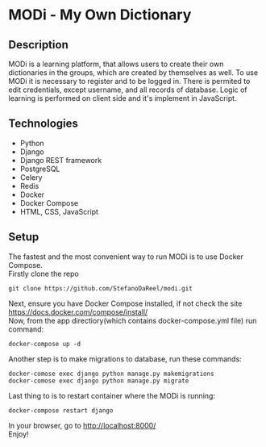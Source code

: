 # MODi - My Own Dictionary

## Description
MODi is a learning platform, that allows users to
create their own dictionaries in the groups, which are
created by themselves as well. To use MODi it is
necessary to register and to be logged in. There is
permited to edit credentials, except username, and all
records of database. Logic of learning is performed
on client side and it's implement in JavaScript.

## Technologies
<ul>
<li>Python</li>
<li>Django</li>
<li>Django REST framework</li>
<li>PostgreSQL</li>
<li>Celery</li>
<li>Redis</li>
<li>Docker</li>
<li>Docker Compose</li>
<li>HTML, CSS, JavaScript</li>
</ul>

## Setup
The fastest and the most convenient way to run MODi is to use Docker Compose.
<br>
Firstly clone the repo
```
git clone https://github.com/StefanoDaReel/modi.git
```
Next, ensure you have Docker Compose installed, if not check the site <a href="https://docs.docker.com/compose/install/">https://docs.docker.com/compose/install/</a>
<br>
Now, from the app directiory(which contains docker-compose.yml file) run command:
```
docker-compose up -d
```
Another step is to make migrations to database, run these commands:
```
docker-comose exec django python manage.py makemigrations
docker-comose exec django python manage.py migrate
```
Last thing to is to restart container where the MODi is running:
```
docker-compose restart django
```
In your browser, go to <a href="http://localhost:8000/">http://localhost:8000/</a>
<br>
Enjoy!